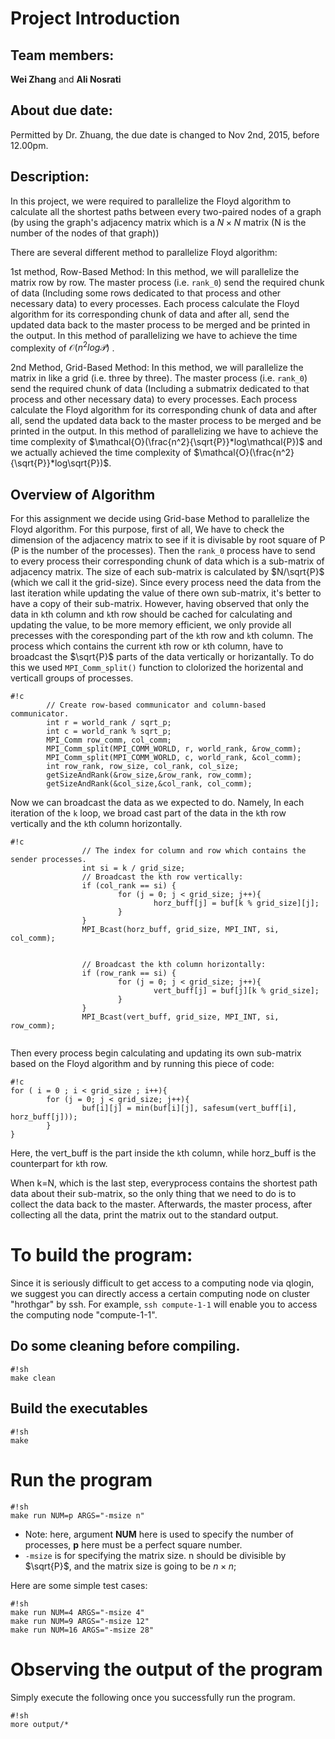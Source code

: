 # Project Introduction

## Team members: 

**Wei Zhang** and **Ali Nosrati**

## About due date:

Permitted by Dr. Zhuang, the due date is changed to Nov 2nd, 2015, before 12.00pm.

## Description: 

In this project, we were required to parallelize the Floyd algorithm to
calculate all the shortest paths between every two-paired nodes of a graph (by
using the graph's adjacency matrix which is a $`N \times N`$ matrix (N is the number
of the nodes of that graph))

There are several different method to parallelize Floyd algorithm:

1st method, Row-Based Method: In this method, we will parallelize the matrix
row by row. The master process (i.e. `rank_0`) send the required chunk of data 
(Including some rows dedicated to that process and other necessary data) to 
every processes. Each process calculate the Floyd algorithm for its corresponding 
chunk of data and after all, send the updated data back to the master process to 
be merged and be printed in the output. In this method of parallelizing we have 
to achieve the time complexity of $`\mathcal{O}(n^2log\mathcal{P})`$ .

2nd Method, Grid-Based Method: In this method, we will parallelize the matrix
in like a grid (i.e. three by three). The master process (i.e. `rank_0`) send 
the required chunk of data (Including a submatrix dedicated to that process 
and other necessary data) to every processes. Each process calculate the Floyd 
algorithm for its corresponding chunk of data and after all, send the updated 
data back to the master process to be merged and be printed in the output. 
In this method of parallelizing we have to achieve the time complexity of 
$`\mathcal{O}(\frac{n^2}{\sqrt{P}}*log\mathcal{P})`$ and we actually achieved the 
time complexity of $`\mathcal{O}(\frac{n^2}{\sqrt{P}}*log\sqrt{P})`$.





## Overview of Algorithm 
For this assignment we decide using Grid-base Method to parallelize the Floyd 
algorithm.  For this purpose, first of all, We have to check the dimension of 
the adjacency matrix to see if it is divisable by root square of P (P
is the number of the processes). Then the `rank_0` process have to send to every
process their corresponding chunk of data which is a sub-matrix of adjacency
matrix. The size of each sub-matrix is calculated by $`N/\sqrt{P}`$ (which we call 
it the grid-size). Since every process need the data from the last iteration while updating
the value of there own sub-matrix, it's better to have a copy of their sub-matrix. However, having 
observed that only the data in `k`th column and `k`th row should be cached for calculating and updating 
the value, to be more memory efficient, we only provide all precesses with the coresponding part of the
`k`th row and `k`th column. The process which contains the current `k`th row or `k`th column, 
have to broadcast the $`\sqrt{P}`$ parts of the data vertically or horizantally. To do this we
used `MPI_Comm_split()` function to clolorized the horizental and verticall groups of
processes. 
```
#!c
		// Create row-based communicator and column-based communicator.
		int r = world_rank / sqrt_p;
		int c = world_rank % sqrt_p;
		MPI_Comm row_comm, col_comm;
		MPI_Comm_split(MPI_COMM_WORLD, r, world_rank, &row_comm);
		MPI_Comm_split(MPI_COMM_WORLD, c, world_rank, &col_comm);
		int row_rank, row_size, col_rank, col_size;
		getSizeAndRank(&row_size,&row_rank, row_comm);
		getSizeAndRank(&col_size,&col_rank, col_comm);

```

Now we can broadcast the data as we expected to do. Namely,
In each iteration of the `k` loop, we broad cast part of the data in the `k`th row vertically
and the `k`th column horizontally.
```
#!c
				// The index for column and row which contains the sender processes.
				int si = k / grid_size;
				// Broadcast the kth row vertically:
				if (col_rank == si) {
						for (j = 0; j < grid_size; j++){
								horz_buff[j] = buf[k % grid_size][j];
						}
				}
				MPI_Bcast(horz_buff, grid_size, MPI_INT, si, col_comm);


				// Broadcast the kth column horizontally:
				if (row_rank == si) {
						for (j = 0; j < grid_size; j++){
								vert_buff[j] = buf[j][k % grid_size];
						}
				}
				MPI_Bcast(vert_buff, grid_size, MPI_INT, si, row_comm);


```


Then every process begin calculating and updating its own 
sub-matrix based on the Floyd algorithm and by running this piece of code:
```
#!c
for ( i = 0 ; i < grid_size ; i++){
		for (j = 0; j < grid_size; j++){
				buf[i][j] = min(buf[i][j], safesum(vert_buff[i], horz_buff[j]));
		}
}
```
Here, the vert_buff is the part inside the `k`th column, while horz_buff is the counterpart for `k`th row.

When k=N, which is the last step, everyprocess contains the shortest path data
about their sub-matrix, so the only thing that we need to do is to collect the
data back to the master. Afterwards, the master process, after collecting all the data, 
print the matrix out to the standard output.


# To build the program:

Since it is seriously difficult to get access to a computing node via qlogin,
we suggest you can directly access a certain computing node on cluster
"hrothgar" by ssh. For example, ```ssh compute-1-1``` will enable you to access
the computing node "compute-1-1".


## Do some cleaning before compiling.

```
#!sh
make clean
```

## Build the executables

```
#!sh
make
```

# Run the program


```
#!sh
make run NUM=p ARGS="-msize n"
```

- Note: here, argument **NUM** here is used to specify the number of processes,
**p** here must be a perfect square number. 
- `-msize` is for specifying the matrix size. n should be divisible by $`\sqrt{P}`$,
  and the matrix size is going to be $`n \times n`$;

Here are some simple test cases:
```
#!sh
make run NUM=4 ARGS="-msize 4"
make run NUM=9 ARGS="-msize 12"
make run NUM=16 ARGS="-msize 28"
```


# Observing the output of the program

Simply execute the following once you
successfully run the program.

```
#!sh
more output/*
```

